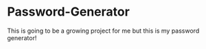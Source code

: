 # Password-Generator
This is going to be a growing project for me but this is my password generator!
